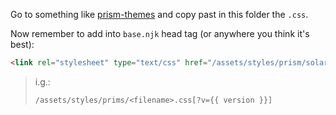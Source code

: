 Go to something like [prism-themes](https://github.com/PrismJS/prism-themes) and copy past in this folder the `.css`.

Now remember to add into `base.njk` head tag (or anywhere you think it's best):

```html
<link rel="stylesheet" type="text/css" href="/assets/styles/prism/solarized-dark-atom.css"/>
```

> i.g.:
> 
> `/assets/styles/prims/<filename>.css[?v={{ version }}]`